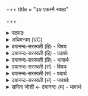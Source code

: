 +++
title = "३४ एकस्मै स्वाहा"

+++
<details><summary>पदपाठः</summary>

एक॑स्मै। स्वाहा॑। द्वाभ्या॑म्। स्वाहा॑। श॒ताय॑। स्वाहा॑। एक॑शता॒येत्येक॑ऽशताय। स्वाहा॑। व्युष्ट्या॒ इति॒ विऽउ॑ष्ट्यै॒। स्वाहा॑। स्व॒र्गायेति॑ स्वः॒ऽगाय॑। स्वाहा॑। ३४।
</details>

<details><summary>अधिमन्त्रम् (VC)</summary>

- यज्ञो देवता
- प्रजापतिर्ऋषिः
- भुरिगुष्णिक्
- ऋषभः
</details>

<details><summary>दयानन्द-सरस्वती (हि) - विषयः</summary>

फिर किसके अर्थ यज्ञ का अनुष्ठान करना चाहिये, इस विषय को अगले मन्त्र में कहा है ॥
</details>

<details><summary>दयानन्द-सरस्वती (हि) - पदार्थः</summary>

पदार्थान्वयभाषाः -  हे मनुष्यो ! तुम लोगों को (एकस्मै) एक अद्वितीय परमात्मा के लिये (स्वाहा) सत्य क्रिया (द्वाभ्याम्) दो अर्थात् कार्य और कारण के लिये (स्वाहा) सत्यक्रिया (शताय) अनेक पदार्थों के लिये (स्वाहा) उत्तम क्रिया (एकशताय) एक सौ एक व्यवहार वा पदार्थों के लिये (स्वाहा) उत्तम क्रिया (व्युष्ट्यै) प्रकाशित हुई पदार्थों को जलाने की क्रिया के लिये (स्वाहा) उत्तम क्रिया और (स्वर्गाय) सुख को प्राप्त होने के लिये (स्वाहा) उत्तम क्रिया भलीभाँति युक्त करनी चाहिये ॥३४ ॥
</details>

<details><summary>दयानन्द-सरस्वती (हि) - भावार्थः</summary>

भावार्थभाषाः -  मनुष्यों को चाहिये कि विशेष भक्ति से जिसके समान दूसरा नहीं, वह ईश्वर तथा प्रीति और पुरुषार्थ से असंख्य जीवों को प्रसन्न करें, जिससे संसार का सुख और मोक्ष सुख प्राप्त होवे ॥३४ ॥ इस मन्त्र में आयु, वृद्धि, अग्नि के गुण, कर्म, यज्ञ, गायत्री मन्त्र का अर्थ और सब पदार्थों के शोधने के विधान आदि का वर्णन होने से इस अध्याय के अर्थ की पिछले अध्याय के अर्थ के साथ संगति जाननी चाहिये ॥ इति श्रीमत्परमहंसपरिव्राजकाचार्याणां श्रीमन्महाविदुषां विरजानन्दसरस्वतीस्वामिनां शिष्येण श्रीमत्परमहंसपरिव्राजकाचार्येण श्रीमद्दयानन्दसरस्वतीस्वामिना विरचिते संस्कृतार्य्यभाषाभ्यां विभूषिते यजुर्वेदभाष्ये द्वाविंशोऽध्यायः समाप्तः ॥२२॥
</details>

<details><summary>दयानन्द-सरस्वती (सं) - विषयः</summary>

पुनः किमर्थो यज्ञोऽनुष्ठातव्य इत्याह ॥
</details>

<details><summary>दयानन्द-सरस्वती (सं) - पदार्थः</summary>

पदार्थान्वयभाषाः -  हे मनुष्याः ! युष्माभिरेकस्मै स्वाहा द्वाभ्यां स्वाहा शताय स्वाहैकशताय स्वाहा व्युष्ट्यै स्वाहा स्वर्गाय स्वाहा च संप्रयोज्या ॥३४ ॥
</details>

<details><summary>दयानन्द-सरस्वती (सं) - भावार्थः</summary>

भावार्थभाषाः -  मनुष्यैर्भक्तिविशेषेणाऽद्वितीय ईश्वरः प्रेमपुरुषार्थाभ्यामसंख्याता जीवाश्च प्रसन्नाः कार्य्या, येनाऽऽभ्युदयिकनैःश्रेयसिके सुखे प्राप्येतामिति ॥३४ ॥ अत्रायुर्वृद्ध्यग्नियज्ञगायत्र्यर्थसर्वपदार्थशोधनविधानादिवर्णनादेतदर्थस्य पूर्वाध्यायोक्तार्थेन सह सङ्गतिर्वेद्या ॥
</details>

<details><summary>सविता जोशी ← दयानन्दः (म) - भावार्थः</summary>

भावार्थभाषाः -  ज्याच्यसारख्या दुसरा कोणीच नाही अशा परमेश्वराची माणसांनी विशेष भक्ती करावी व असंख्य जीवांना प्रेमाने व पुरुषार्थाने प्रसन्न करावे म्हणजे सांसारिक सुख व मोक्षसुख प्राप्त होईल.
</details>